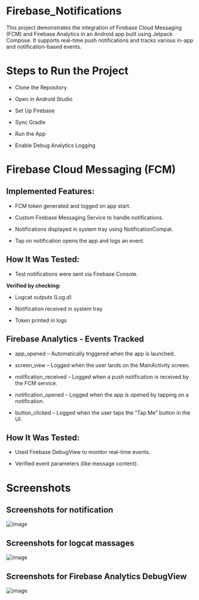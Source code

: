 # Firebase_Notifications

This project demonstrates the integration of Firebase Cloud Messaging (FCM) and Firebase Analytics in an Android app built using Jetpack Compose.
It supports real-time push notifications and tracks various in-app and notification-based events.

#  Steps to Run the Project

- Clone the Repository

- Open in Android Studio

- Set Up Firebase

- Sync Gradle

- Run the App

- Enable Debug Analytics Logging

# Firebase Cloud Messaging (FCM)

## Implemented Features:

- FCM token generated and logged on app start.

- Custom Firebase Messaging Service to handle notifications.

- Notifications displayed in system tray using NotificationCompat.

- Tap on notification opens the app and logs an event.

## How It Was Tested:
- Test notifications were sent via Firebase Console.

**Verified by checking:**

- Logcat outputs (Log.d)

- Notification received in system tray

- Token printed in logs

 ## Firebase Analytics - Events Tracked
- app_opened – Automatically triggered when the app is launched.

- screen_view – Logged when the user lands on the MainActivity screen.

- notification_received – Logged when a push notification is received by the FCM service.

- notification_opened – Logged when the app is opened by tapping on a notification.

- button_clicked – Logged when the user taps the “Tap Me” button in the UI.


## How It Was Tested:

- Used Firebase DebugView to monitor real-time events.

- Verified event parameters (like message content).

# Screenshots

## Screenshots for notification 

![image](https://github.com/user-attachments/assets/b02f60d6-6963-4699-a45a-ac7d9e92abf1)

## Screenshots for logcat massages 

![image](https://github.com/user-attachments/assets/f819ac0d-4ad6-4b86-bab9-88de486194c3)

## Screenshots for Firebase Analytics DebugView

![image](https://github.com/user-attachments/assets/1fd686a8-46bf-4105-a6ae-75fe7c34b52d)

